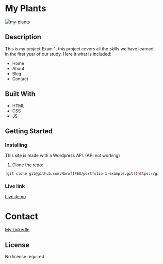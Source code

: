 # My Plants


![my-plants](https://github.com/nellysme/project-exam-1/assets/95544187/f54d3958-6b5b-4d5d-9380-58f6bd55b9f6)


## Description

This is my project Exam 1, this project covers all the skills we have learned in the first year of our study.
Here it what is included:

- Home
- About
- Blog
- Contact

## Built With

- HTML
- CSS
- JS

## Getting Started

### Installing

This site is made with a Wordpress API. (API not working)

1. Clone the repo:

```bash
[git clone git@github.com:NoroffFEU/portfolio-1-example.git](https://github.com/nellysme/project-exam-1.git)
```

### Live link
[Live demo](https://thunderous-bavarois-a3af5f.netlify.app/contact)

# Contact


[My LinkedIn](https://no.linkedin.com/in/nellysmedsrud)

## License

No license required. 


